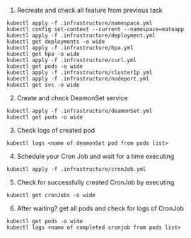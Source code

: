 1. Recreate and check all feature from previous task

```
kubectl apply -f .infrastructure/namespace.yml
kubectl config set-context --current --namespace=mateapp
kubectl apply -f .infrastructure/deployment.yml
kubectl get deployments -o wide
kubectl apply -f .infrastructure/hpa.yml
kubectl get hpa -o wide
kubectl apply -f .infrastructure/curl.yml
kubectl get pods -o wide
kubectl apply -f .infrastructure/clusterIp.yml
kubectl apply -f .infrastructure/nodeport.yml
kubectl get svc -o wide
```

2. Create and check DeamonSet service

```
kubectl apply -f .infrastructure/deamonSet.yml
kubectl get pods -o wide
```

3. Check logs of created pod

```
kubectl logs <name of deamonSet pod from pods list>
```

4. Schedule your Cron Job and wait for a time executing

```
kubectl apply -f .infrastructure/cronJob.yml
```

5. Check for successfully created CronJob by executing

```
kubectl get cronJobs -o wide
```

6. After waiting? get all pods and check for logs of CronJob

```
kubectl get pods -o wide
kubectl logs <name of completed cronjob from pods list>
```

